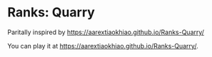 # Ranks: Quarry

Paritally inspired by https://aarextiaokhiao.github.io/Ranks-Quarry/

You can play it at https://aarextiaokhiao.github.io/Ranks-Quarry/.
